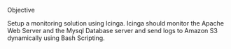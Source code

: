 Objective

Setup a monitoring solution using Icinga. Icinga should monitor the Apache Web Server and the Mysql Database server and send logs to Amazon S3 dynamically using Bash Scripting.
